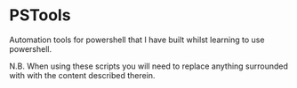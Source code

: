 # PSTools
Automation tools for powershell that I have built whilst learning to use powershell.

N.B.
When using these scripts you will need to replace anything surrounded with <brackets> with the content described therein. 
